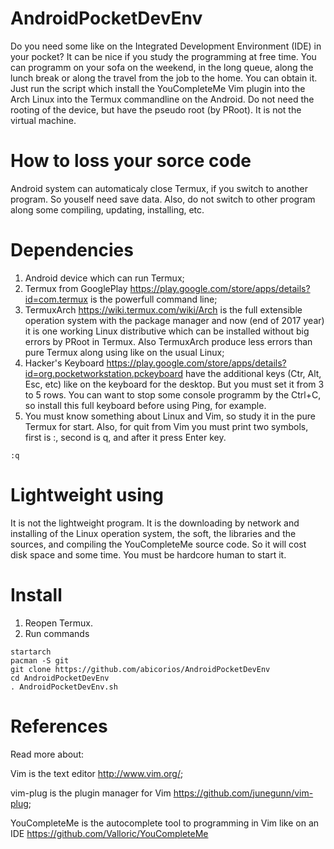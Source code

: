 # AndroidPocketDevEnv
Do you need some like on the Integrated Development Environment (IDE) in your pocket? It can be nice if you study the programming at free time. You can programm on your sofa on the weekend, in the long queue, along the lunch break or along the travel from the job to the home. You can obtain it. Just run the script which install the YouCompleteMe Vim plugin into the Arch Linux into the Termux commandline on the Android. Do not need the rooting of the device, but have the pseudo root (by PRoot). It is not the virtual machine.
# How to loss your sorce code
Android system can automaticaly close Termux, if you switch to another program. So youself need save data. Also, do not switch to other program along some compiling, updating, installing, etc.
# Dependencies
1. Android device which can run Termux;
2. Termux from GooglePlay https://play.google.com/store/apps/details?id=com.termux is the powerfull command line;
3. TermuxArch https://wiki.termux.com/wiki/Arch is the full extensible operation system with the package manager and now (end of 2017 year) it is one working Linux distributive which can be installed without big errors by PRoot in Termux. Also TermuxArch produce less errors than pure Termux along using like on the usual Linux;
4. Hacker's Keyboard https://play.google.com/store/apps/details?id=org.pocketworkstation.pckeyboard have the additional keys  (Ctr, Alt, Esc, etc) like on the keyboard for the desktop. But you must set it from 3 to 5 rows. You can want to stop some console programm by the Ctrl+C, so install this full keyboard before using Ping, for example.
5. You must know something about Linux and Vim, so study it in the pure Termux for start. Also, for quit from Vim you must print two symbols, first is :, second is q, and after it press Enter key.
```
:q
```
# Lightweight using
It is not the lightweight program. It is the downloading by network and installing of the Linux operation system, the soft, the libraries and the sources, and compiling the YouCompleteMe source code. So it will cost disk space and some time. You must be hardcore human to start it.
# Install
1. Reopen Termux.
2. Run commands
```
startarch
pacman -S git
git clone https://github.com/abicorios/AndroidPocketDevEnv
cd AndroidPocketDevEnv
. AndroidPocketDevEnv.sh
```
# References
Read more about:

Vim is the text editor http://www.vim.org/;

vim-plug is the plugin manager for Vim https://github.com/junegunn/vim-plug;

YouCompleteMe is the autocomplete tool to programming in Vim like on an IDE https://github.com/Valloric/YouCompleteMe
